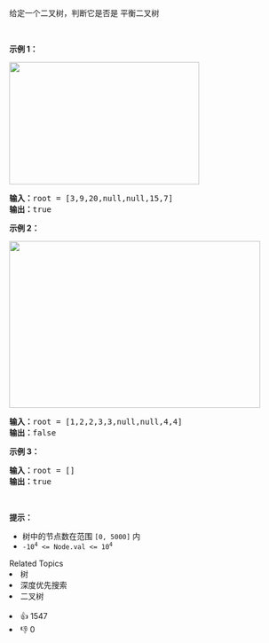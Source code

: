 <p>给定一个二叉树，判断它是否是 <span data-keyword="height-balanced">平衡二叉树</span> &nbsp;</p>

<p>&nbsp;</p>

<p><strong>示例 1：</strong></p> 
<img alt="" src="https://assets.leetcode.com/uploads/2020/10/06/balance_1.jpg" style="width: 342px; height: 221px;" /> 
<pre>
<strong>输入：</strong>root = [3,9,20,null,null,15,7]
<strong>输出：</strong>true
</pre>

<p><strong>示例 2：</strong></p> 
<img alt="" src="https://assets.leetcode.com/uploads/2020/10/06/balance_2.jpg" style="width: 452px; height: 301px;" /> 
<pre>
<strong>输入：</strong>root = [1,2,2,3,3,null,null,4,4]
<strong>输出：</strong>false
</pre>

<p><strong>示例 3：</strong></p>

<pre>
<strong>输入：</strong>root = []
<strong>输出：</strong>true
</pre>

<p>&nbsp;</p>

<p><strong>提示：</strong></p>

<ul> 
 <li>树中的节点数在范围 <code>[0, 5000]</code> 内</li> 
 <li><code>-10<sup>4</sup> &lt;= Node.val &lt;= 10<sup>4</sup></code></li> 
</ul>

<div><div>Related Topics</div><div><li>树</li><li>深度优先搜索</li><li>二叉树</li></div></div><br><div><li>👍 1547</li><li>👎 0</li></div>